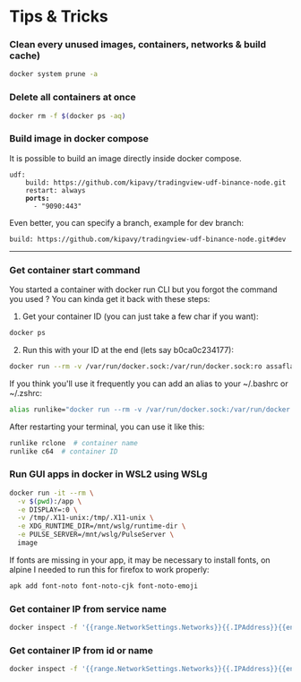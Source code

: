 # Tips & Tricks

### Clean every unused images, containers, networks & build cache)

```bash
docker system prune -a
```

### Delete all containers at once

```bash
docker rm -f $(docker ps -aq)
```

### Build image in docker compose

It is possible to build an image directly inside docker compose.

<pre class="language-docker"><code class="lang-docker">udf:
    build: https://github.com/kipavy/tradingview-udf-binance-node.git
    restart: always
<strong>    ports:
</strong>      - "9090:443"
</code></pre>

Even better, you can specify a branch, example for dev branch:

```docker
build: https://github.com/kipavy/tradingview-udf-binance-node.git#dev
```

***

### Get container start command

You started a container with docker run CLI but you forgot the command you used ? You can kinda get it back with these steps:

1. Get your container ID (you can just take a few char if you want):

```bash
docker ps
```

2. Run this with your ID at the end (lets say b0ca0c234177):

```bash
docker run --rm -v /var/run/docker.sock:/var/run/docker.sock:ro assaflavie/runlike b0ca0c234177
```

If you think you'll use it frequently you can add an alias to your \~/.bashrc or \~/.zshrc:

```bash
alias runlike="docker run --rm -v /var/run/docker.sock:/var/run/docker.sock:ro assaflavie/runlike"
```

After restarting your terminal, you can use it like this:

```bash
runlike rclone  # container name
runlike c64  # container ID
```

### Run GUI apps in docker in WSL2 using WSLg

```bash
docker run -it --rm \
  -v $(pwd):/app \
  -e DISPLAY=:0 \
  -v /tmp/.X11-unix:/tmp/.X11-unix \
  -e XDG_RUNTIME_DIR=/mnt/wslg/runtime-dir \
  -e PULSE_SERVER=/mnt/wslg/PulseServer \
  image
```

If fonts are missing in your app, it may be necessary to install fonts, on alpine I needed to run this for firefox to work properly:

```bash
apk add font-noto font-noto-cjk font-noto-emoji
```

### Get container IP from service name

```bash
docker inspect -f '{{range.NetworkSettings.Networks}}{{.IPAddress}}{{end}}' $(docker compose ps -q <service_name>)
```

### Get container IP from id or name

```bash
docker inspect -f '{{range.NetworkSettings.Networks}}{{.IPAddress}}{{end}}' <container_name_or_id>
```
